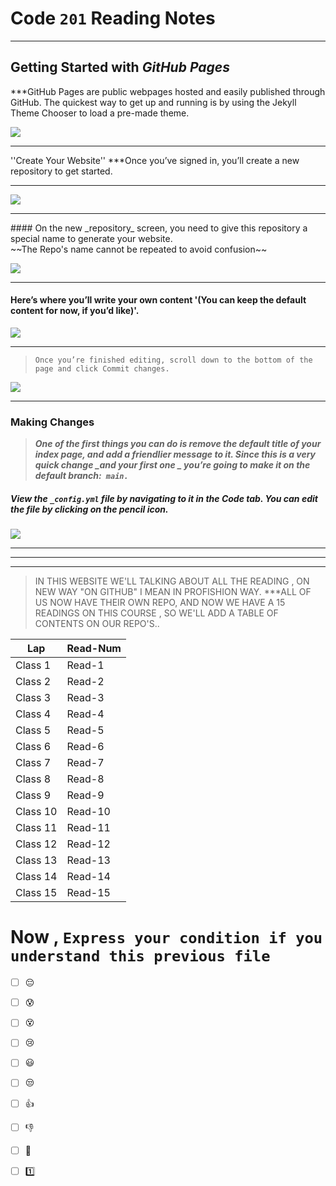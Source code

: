 # Code `201` Reading Notes
<hr>

## Getting Started with _GitHub Pages_

***GitHub Pages are public webpages hosted and easily published through GitHub. The quickest way to get up and running is by using the Jekyll Theme Chooser to load a pre-made theme.

![]( https://speckyboy.com/wp-content/uploads/2013/03/github-pages-featured-image-screen.png)
<hr>

''Create Your Website''
***Once you’ve signed in, you’ll create a new repository to get started.
<hr>

![](https://guides.github.com/features/pages/create-new-repo-button.png)

<hr>
#### On the new _repository_ screen, you need to give this repository a special name to generate your website. <br>
~~The Repo's name cannot be repeated to avoid confusion~~

![](https://guides.github.com/features/pages/create-new-repo-screen.png)

<hr>

#### Here’s where you’ll write your own content '(You can keep the default content for now, if you’d like)'.
![](https://guides.github.com/features/pages/code-editor.png)
<hr>

> `Once you’re finished editing, scroll down to the bottom of the page and click Commit changes.`


![](https://guides.github.com/features/pages/commit-edits.png)

<hr>

### Making Changes
> ***One of the first things you can do is remove the default title of your index page, and add a friendlier message to it. Since this is a very quick change _and your first one _ you’re going to make it on the default branch:` main.`***

##### View the `_config.yml` file by navigating to it in the **Code** tab. You can edit the file by clicking on the pencil icon.

![](https://guides.github.com/features/pages/edit-file.png)
<hr>
<hr>
<hr>

 > IN THIS WEBSITE WE'LL TALKING ABOUT ALL THE READING , ON NEW WAY "ON GITHUB" I MEAN IN PROFISHION WAY.
 > ***ALL OF US NOW HAVE THEIR OWN REPO, AND NOW WE HAVE A 15 READINGS ON THIS COURSE , SO WE'LL ADD A TABLE OF CONTENTS ON OUR REPO'S..


|     Lap           | Read-Num      |  
|  -----------      | --------------| 
|    Class 1        | Read-1        | 
|    Class 2        | Read-2        | 
|    Class 3        | Read-3        | 
|    Class 4        | Read-4        | 
|    Class 5        | Read-5        | 
|    Class 6        | Read-6        | 
|    Class 7        | Read-7        | 
|    Class 8        | Read-8        | 
|    Class 9        | Read-9        | 
|    Class 10       | Read-10       | 
|    Class 11       | Read-11       | 
|    Class 12       | Read-12       | 
|    Class 13       | Read-13       | 
|    Class 14       | Read-14       | 
|    Class 15       | Read-15       | 

# Now , `Express your condition if you understand this previous file` 

 - [ ] :pensive:  <br>
 - [ ] :cold_sweat: <br>
 - [ ]  :dizzy_face:<br>
 - [ ]  :cry: <br>
 - [ ]   :smiley: <br>
 - [ ]   :unamused: <br>
 - [ ] :thumbsup:  <br>
 - [ ] :-1: <br>
 - [ ]  :muscle: <br>
 - [ ]  :one: <br>





















